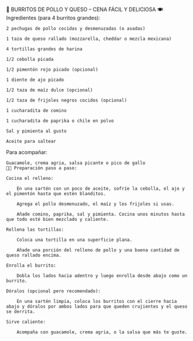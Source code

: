 🌯 BURRITOS DE POLLO Y QUESO – CENA FÁCIL Y DELICIOSA
🍽️ Ingredientes (para 4 burritos grandes):

    2 pechugas de pollo cocidas y desmenuzadas (o asadas)

    1 taza de queso rallado (mozzarella, cheddar o mezcla mexicana)

    4 tortillas grandes de harina

    1/2 cebolla picada

    1/2 pimentón rojo picado (opcional)

    1 diente de ajo picado

    1/2 taza de maíz dulce (opcional)

    1/2 taza de frijoles negros cocidos (opcional)

    1 cucharadita de comino

    1 cucharadita de paprika o chile en polvo

    Sal y pimienta al gusto

    Aceite para saltear

Para acompañar:

    Guacamole, crema agria, salsa picante o pico de gallo
    👨‍🍳 Preparación paso a paso:

    Cocina el relleno:

        En una sartén con un poco de aceite, sofríe la cebolla, el ajo y el pimentón hasta que estén blanditos.

        Agrega el pollo desmenuzado, el maíz y los frijoles si usas.

        Añade comino, paprika, sal y pimienta. Cocina unos minutos hasta que todo esté bien mezclado y caliente.

    Rellena las tortillas:

        Coloca una tortilla en una superficie plana.

        Añade una porción del relleno de pollo y una buena cantidad de queso rallado encima.

    Enrolla el burrito:

        Dobla los lados hacia adentro y luego enrolla desde abajo como un burrito.

    Dóralos (opcional pero recomendado):

        En una sartén limpia, coloca los burritos con el cierre hacia abajo y dóralos por ambos lados para que queden crujientes y el queso se derrita.

    Sirve caliente:

        Acompaña con guacamole, crema agria, o la salsa que más te guste.